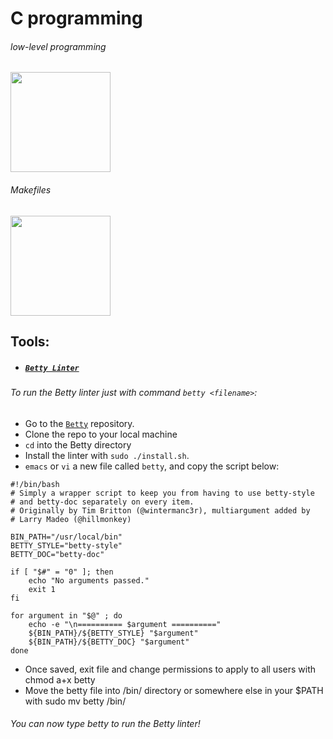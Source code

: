 # C programming

###### low-level programming

<img src="https://upload.wikimedia.org/wikipedia/commons/thumb/1/18/C_Programming_Language.svg/1200px-C_Programming_Language.svg.png" width ="160" height="auto"/>

###### Makefiles

<img src="https://interrupt.memfault.com/img/gnu-make-guidelines/gnu-make.png" width ="160" height="auto"/>

## Tools:

- ##### [`Betty Linter`](https://github.com/holbertonschool/Betty/wiki)

###### To run the Betty linter just with command `betty <filename>`:
- Go to the [`Betty`](https://github.com/holbertonschool/Betty) repository.
- Clone the repo to your local machine
- `cd` into the Betty directory
- Install the linter with `sudo ./install.sh`.
- `emacs` or `vi`  a new file called `betty`, and copy the script below:
```
#!/bin/bash
# Simply a wrapper script to keep you from having to use betty-style
# and betty-doc separately on every item.
# Originally by Tim Britton (@wintermanc3r), multiargument added by
# Larry Madeo (@hillmonkey)

BIN_PATH="/usr/local/bin"
BETTY_STYLE="betty-style"
BETTY_DOC="betty-doc"

if [ "$#" = "0" ]; then
    echo "No arguments passed."
    exit 1
fi

for argument in "$@" ; do
    echo -e "\n========== $argument =========="
    ${BIN_PATH}/${BETTY_STYLE} "$argument"
    ${BIN_PATH}/${BETTY_DOC} "$argument"
done
```
- Once saved, exit file and change permissions to apply to all users with chmod a+x betty
- Move the betty file into /bin/ directory or somewhere else in your $PATH with sudo mv betty /bin/
###### You can now type betty <filename> to run the Betty linter!